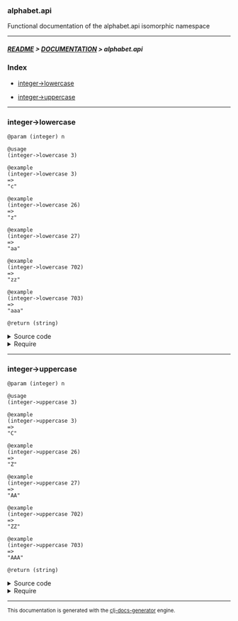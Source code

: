
### alphabet.api

Functional documentation of the alphabet.api isomorphic namespace

---

##### [README](../../../README.md) > [DOCUMENTATION](../../COVER.md) > alphabet.api

### Index

- [integer->lowercase](#integer-lowercase)

- [integer->uppercase](#integer-uppercase)

---

### integer->lowercase

```
@param (integer) n
```

```
@usage
(integer->lowercase 3)
```

```
@example
(integer->lowercase 3)
=>
"c"
```

```
@example
(integer->lowercase 26)
=>
"z"
```

```
@example
(integer->lowercase 27)
=>
"aa"
```

```
@example
(integer->lowercase 702)
=>
"zz"
```

```
@example
(integer->lowercase 703)
=>
"aaa"
```

```
@return (string)
```

<details>
<summary>Source code</summary>

```
(defn integer->lowercase
  [n]
  (let [base-char (int \a)]
       (loop [num n result ""]
             (if (-> num zero?)
                 (-> result)
                 (let [char (char (+ base-char (mod (dec num) 26)))]
                      (recur (quot (dec num) 26) (str char result)))))))
```

</details>

<details>
<summary>Require</summary>

```
(ns my-namespace (:require [alphabet.api :refer [integer->lowercase]]))

(alphabet.api/integer->lowercase ...)
(integer->lowercase              ...)
```

</details>

---

### integer->uppercase

```
@param (integer) n
```

```
@usage
(integer->uppercase 3)
```

```
@example
(integer->uppercase 3)
=>
"C"
```

```
@example
(integer->uppercase 26)
=>
"Z"
```

```
@example
(integer->uppercase 27)
=>
"AA"
```

```
@example
(integer->uppercase 702)
=>
"ZZ"
```

```
@example
(integer->uppercase 703)
=>
"AAA"
```

```
@return (string)
```

<details>
<summary>Source code</summary>

```
(defn integer->uppercase
  [n]
  (let [base-char (int \A)]
       (loop [num n result ""]
             (if (-> num zero?)
                 (-> result)
                 (let [char (char (+ base-char (mod (dec num) 26)))]
                      (recur (quot (dec num) 26) (str char result)))))))
```

</details>

<details>
<summary>Require</summary>

```
(ns my-namespace (:require [alphabet.api :refer [integer->uppercase]]))

(alphabet.api/integer->uppercase ...)
(integer->uppercase              ...)
```

</details>

---

<sub>This documentation is generated with the [clj-docs-generator](https://github.com/bithandshake/clj-docs-generator) engine.</sub>

